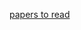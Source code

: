 [papers to read](https://docs.google.com/spreadsheets/d/103MEJyUX6t3AbL8L0B9fgLVHmBqmObzemFtY6oW-f2I/edit?usp=sharing)


